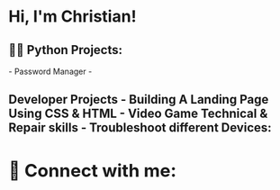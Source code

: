 <h1>Hi, I'm Christian!

<h2>👨‍💻 Python Projects:</h2>
- Password Manager
- 
<h2> Developer Projects
- Building A Landing Page Using CSS & HTML
- Video Game
<h> Technical & Repair skills
- Troubleshoot different Devices:
  
<h2> 🤳 Connect with me:</h2>


